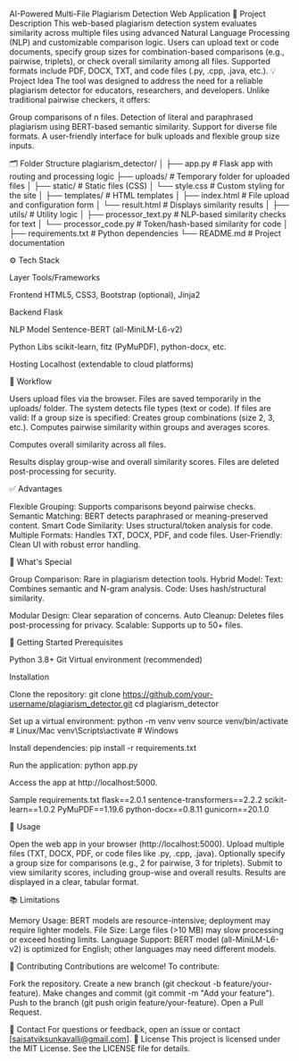 AI-Powered Multi-File Plagiarism Detection Web Application
📄 Project Description
This web-based plagiarism detection system evaluates similarity across multiple files using advanced Natural Language Processing (NLP) and customizable comparison logic. Users can upload text or code documents, specify group sizes for combination-based comparisons (e.g., pairwise, triplets), or check overall similarity among all files. Supported formats include PDF, DOCX, TXT, and code files (.py, .cpp, .java, etc.).
💡 Project Idea
The tool was designed to address the need for a reliable plagiarism detector for educators, researchers, and developers. Unlike traditional pairwise checkers, it offers:

Group comparisons of n files.
Detection of literal and paraphrased plagiarism using BERT-based semantic similarity.
Support for diverse file formats.
A user-friendly interface for bulk uploads and flexible group size inputs.

🗂️ Folder Structure
plagiarism_detector/
│
├── app.py                   # Flask app with routing and processing logic
├── uploads/                 # Temporary folder for uploaded files
│
├── static/                  # Static files (CSS)
│   └── style.css            # Custom styling for the site
│
├── templates/               # HTML templates
│   ├── index.html           # File upload and configuration form
│   └── result.html          # Displays similarity results
│
├── utils/                   # Utility logic
│   ├── processor_text.py    # NLP-based similarity checks for text
│   └── processor_code.py    # Token/hash-based similarity for code
│
├── requirements.txt         # Python dependencies
└── README.md                # Project documentation

⚙️ Tech Stack



Layer
Tools/Frameworks



Frontend
HTML5, CSS3, Bootstrap (optional), Jinja2


Backend
Flask


NLP Model
Sentence-BERT (all-MiniLM-L6-v2)


Python Libs
scikit-learn, fitz (PyMuPDF), python-docx, etc.


Hosting
Localhost (extendable to cloud platforms)


🔄 Workflow

Users upload files via the browser.
Files are saved temporarily in the uploads/ folder.
The system detects file types (text or code).
If files are valid:
If a group size is specified:
Creates group combinations (size 2, 3, etc.).
Computes pairwise similarity within groups and averages scores.


Computes overall similarity across all files.


Results display group-wise and overall similarity scores.
Files are deleted post-processing for security.

✅ Advantages

Flexible Grouping: Supports comparisons beyond pairwise checks.
Semantic Matching: BERT detects paraphrased or meaning-preserved content.
Smart Code Similarity: Uses structural/token analysis for code.
Multiple Formats: Handles TXT, DOCX, PDF, and code files.
User-Friendly: Clean UI with robust error handling.

🌟 What's Special

Group Comparison: Rare in plagiarism detection tools.
Hybrid Model:
Text: Combines semantic and N-gram analysis.
Code: Uses hash/structural similarity.


Modular Design: Clear separation of concerns.
Auto Cleanup: Deletes files post-processing for privacy.
Scalable: Supports up to 50+ files.

🚀 Getting Started
Prerequisites

Python 3.8+
Git
Virtual environment (recommended)

Installation

Clone the repository:
git clone https://github.com/your-username/plagiarism_detector.git
cd plagiarism_detector


Set up a virtual environment:
python -m venv venv
source venv/bin/activate  # Linux/Mac
venv\Scripts\activate     # Windows


Install dependencies:
pip install -r requirements.txt


Run the application:
python app.py


Access the app at http://localhost:5000.


Sample requirements.txt
flask==2.0.1
sentence-transformers==2.2.2
scikit-learn==1.0.2
PyMuPDF==1.19.6
python-docx==0.8.11
gunicorn==20.1.0

📝 Usage

Open the web app in your browser (http://localhost:5000).
Upload multiple files (TXT, DOCX, PDF, or code files like .py, .cpp, .java).
Optionally specify a group size for comparisons (e.g., 2 for pairwise, 3 for triplets).
Submit to view similarity scores, including group-wise and overall results.
Results are displayed in a clear, tabular format.

📚 Limitations

Memory Usage: BERT models are resource-intensive; deployment may require lighter models.
File Size: Large files (>10 MB) may slow processing or exceed hosting limits.
Language Support: BERT model (all-MiniLM-L6-v2) is optimized for English; other languages may need different models.

🤝 Contributing
Contributions are welcome! To contribute:

Fork the repository.
Create a new branch (git checkout -b feature/your-feature).
Make changes and commit (git commit -m "Add your feature").
Push to the branch (git push origin feature/your-feature).
Open a Pull Request.

📧 Contact
For questions or feedback, open an issue or contact [saisatviksunkavalli@gmail.com].
📜 License
This project is licensed under the MIT License. See the LICENSE file for details.
